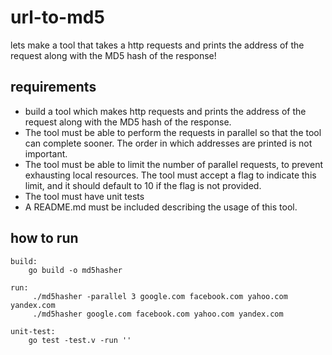 # url-to-md5
lets make a tool that takes a http requests and prints the address of the request along with the MD5 hash of the response!

## requirements 
 - build a tool which makes http requests and prints the address of the request along with the MD5 hash of the response.
-  The tool must be able to perform the requests in parallel so that the tool can
complete sooner. The order in which addresses are printed is not important.
- The tool must be able to limit the number of parallel requests, to prevent
exhausting local resources. The tool must accept a flag to indicate this limit, and it
should default to 10 if the flag is not provided.
- The tool must have unit tests
- A README.md must be included describing the usage of this tool.

## how to run
```
build:
	go build -o md5hasher

run:
     ./md5hasher -parallel 3 google.com facebook.com yahoo.com yandex.com
     ./md5hasher google.com facebook.com yahoo.com yandex.com

unit-test:
	go test -test.v -run ''
```
